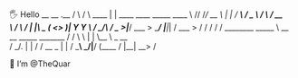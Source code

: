 🖐 Hello
   __      __         .__
  /  \    /  \  ____  |  |    ____    ____    _____    ____
  \   \/\/   /_/ __ \ |  |  _/ ___\  /  _ \  /     \ _/ __ \
   \        / \  ___/ |  |__\  \___ (  <_> )|  Y Y  \\  ___/
    \__/\  /   \___  >|____/ \___  > \____/ |__|_|  / \___  >
         \/        \/            \/               \/      \/
              ________
              \_____  \   __ __ _____   _______
               /  / \  \ |  |  \\__  \  \_  __ \
              /   \_/.  \|  |  / / __ \_ |  | \/
              \_____\ \_/|____/ (____  / |__|
                     \__>            \/

🧑 I’m @TheQuar

<!---
TheQuar/TheQuar is a ✨ special ✨ repository because its `README.md` (this file) appears on your GitHub profile.
You can click the Preview link to take a look at your changes.
--->
